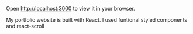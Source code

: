 

Open [http://localhost:3000](http://localhost:3000) to view it in your browser.

My portfolio website is built with React. I used funtional styled components and react-scroll